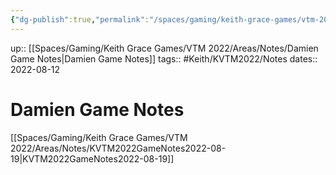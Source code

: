 ```yaml
---
{"dg-publish":true,"permalink":"/spaces/gaming/keith-grace-games/vtm-2022/areas/notes/damien-game-notes/","dgHomeLink":true,"dgPassFrontmatter":true}
---
```


up:: [[Spaces/Gaming/Keith Grace Games/VTM 2022/Areas/Notes/Damien Game Notes|Damien Game Notes]]
tags:: #Keith/KVTM2022/Notes
dates:: 2022-08-12

# Damien Game Notes
[[Spaces/Gaming/Keith Grace Games/VTM 2022/Areas/Notes/KVTM2022GameNotes2022-08-19|KVTM2022GameNotes2022-08-19]]